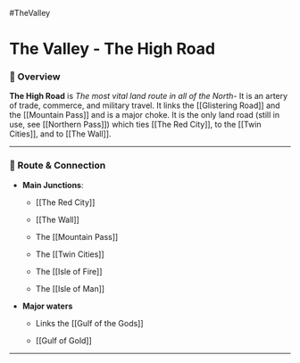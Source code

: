 #TheValley 

# The Valley - The High Road

### 📍 Overview

**The High Road** is *The most vital land route in all of the North*- It is an artery of trade, commerce, and military travel. It links the [[Glistering Road]] and the [[Mountain Pass]] and is a major choke. It is the only land road (still in use, see [[Northern Pass]]) which ties [[The Red City]], to the [[Twin Cities]], and to [[The Wall]].

---

### 🔗 Route & Connection

- **Main Junctions**:
		
	- [[The Red City]]
		
	- [[The Wall]]
		
	- The [[Mountain Pass]]
		
	- The [[Twin Cities]]
		
	- The [[Isle of Fire]]
		
	- The [[Isle of Man]]
- **Major waters**
		
	- Links the [[Gulf of the Gods]]
		
	- [[Gulf of Gold]]

---
